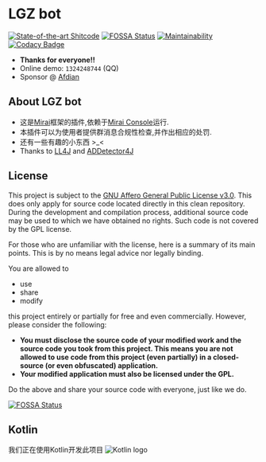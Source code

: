 # LGZ bot
[![State-of-the-art Shitcode](https://img.shields.io/static/v1?label=State-of-the-art&message=Super%20ShitCode&color=7B5804)](https://github.com/trekhleb/state-of-the-art-shitcode)
[![FOSSA Status](https://app.fossa.com/api/projects/git%2Bgithub.com%2Fguimc233%2Flgz-bot.svg?type=shield)](https://app.fossa.com/projects/git%2Bgithub.com%2Fguimc233%2Flgz-bot?ref=badge_shield)
[![Maintainability](https://api.codeclimate.com/v1/badges/05a867056904e1a9f5b1/maintainability)](https://codeclimate.com/github/guimc233/lgz-bot/maintainability)
[![Codacy Badge](https://app.codacy.com/project/badge/Grade/f4fa5faaba9a42e0bf4213a42ba92a94)](https://www.codacy.com/gh/guimc233/lgz-bot/dashboard?utm_source=github.com&amp;utm_medium=referral&amp;utm_content=guimc233/lgz-bot&amp;utm_campaign=Badge_Grade)

* **Thanks for everyone!!**
* Online demo: `1324248744` (QQ)
* Sponsor @ [Afdian](https://afdian.net/a/lgz-bot)

## About LGZ bot
* 这是[Mirai](https://github.com/mamoe/mirai)框架的插件,依赖于[Mirai Console](https://github.com/mamoe/mirai-console)运行.
* 本插件可以为使用者提供群消息合规性检查,并作出相应的处罚.
* 还有一些有趣的小东西 \>_\<
* Thanks to [LL4J](https://github.com/LL4J/) and [ADDetector4J](https://github.com/siuank/ADDetector4J)

## License
This project is subject to the [GNU Affero General Public License v3.0](LICENSE). This does only apply for source code located directly in this clean repository. During the development and compilation process, additional source code may be used to which we have obtained no rights. Such code is not covered by the GPL license.

For those who are unfamiliar with the license, here is a summary of its main points. This is by no means legal advice nor legally binding.

You are allowed to
- use
- share
- modify

this project entirely or partially for free and even commercially. However, please consider the following:

- **You must disclose the source code of your modified work and the source code you took from this project. This means you are not allowed to use code from this project (even partially) in a closed-source (or even obfuscated) application.**
- **Your modified application must also be licensed under the GPL.** 

Do the above and share your source code with everyone, just like we do.

[![FOSSA Status](https://app.fossa.com/api/projects/git%2Bgithub.com%2Fguimc233%2Flgz-bot.svg?type=large)](https://app.fossa.com/projects/git%2Bgithub.com%2Fguimc233%2Flgz-bot?ref=badge_large)

## Kotlin
我们正在使用Kotlin开发此项目
![Kotlin logo](https://resources.jetbrains.com/storage/products/company/brand/logos/Kotlin.svg)
